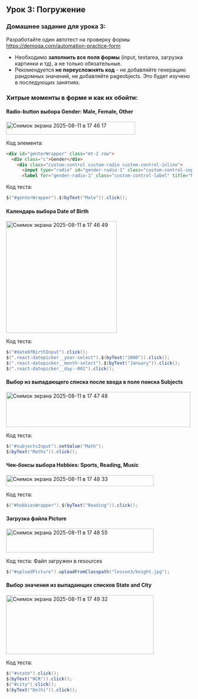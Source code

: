 ## Урок 3: Погружение

### Домашнее задание для урока 3:
Разработайте один автотест на проверку формы https://demoqa.com/automation-practice-form
- Необходимо **заполнить все поля формы** (input, textarea, загрузка картинки и тд), а не только обязательные.
- Рекомендуется **не переусложнять код** - не добавляйте генерацию рандомных значений, не добавляйте pageobjects. Это будет изучено в последующих занятиях.
### Хитрые моменты в форме и как их обойти:
#### Radio-button выбора Gender: Male, Female, Other
<img width="350" height="35" alt="Снимок экрана 2025-08-11 в 17 46 17" src="https://github.com/user-attachments/assets/1404c663-bd8e-45de-87dd-883ca63cc197" />

Код элемента:
```html
<div id="genterWrapper" class="mt-2 row">
  <div class="c">Gender</div>
    <div class="custom-control custom-radio custom-control-inline">
      <input type="radio" id="gender-radio-1" class="custom-control-input" name="gender" value="Male" required>
      <label for="gender-radio-1" class="custom-control-label" title="Male"> Male  </label>
```
Код теста:
```java
$("#genterWrapper").$(byText("Male")).click();
```
#### Календарь выбора Date of Birth
<img width="300" height="303" alt="Снимок экрана 2025-08-11 в 17 46 49" src="https://github.com/user-attachments/assets/cfac8a2c-31cd-4fd8-be23-f03bbba6d470" />

Код теста:
```java
$("#dateOfBirthInput").click();
$(".react-datepicker__year-select").$(byText("2000")).click();
$(".react-datepicker__month-select").$(byText("January")).click();
$(".react-datepicker__day--001").click();
```
#### Выбор из выпадающего списка после ввода в поле поиска Subjects
<img width="500" height="95" alt="Снимок экрана 2025-08-11 в 17 47 48" src="https://github.com/user-attachments/assets/d991f483-21b5-400e-8fb8-5b192d845616" />

Код теста:
```java
$("#subjectsInput").setValue("Math");
$(byText("Maths")).click();
```
#### Чек-боксы выбора Hobbies: Sports, Reading, Music
<img width="400" height="30" alt="Снимок экрана 2025-08-11 в 17 48 33" src="https://github.com/user-attachments/assets/50c0caf2-10df-4cd3-bc8c-c349de0b43ac" />

Код теста:
```java
$("#hobbiesWrapper").$(byText("Reading")).click();
```
#### Загрузка файла Picture
<img width="400" height="65" alt="Снимок экрана 2025-08-11 в 17 48 55" src="https://github.com/user-attachments/assets/ed8e3aea-4675-4772-8821-13fdf8a96ca4" />

Код теста:
Файл загружен в resources
```java
$("#uploadPicture").uploadFromClasspath("lesson3/knight.jpg");
```
#### Выбор значения из выпадающих списков State and City
<img width="400" height="160" alt="Снимок экрана 2025-08-11 в 17 49 32" src="https://github.com/user-attachments/assets/e869ad5c-17b6-4a2f-b8fb-2149820cf497" />

Код теста:
```java
$("#state").click();
$(byText("NCR")).click();
$("#city").click();
$(byText("Delhi")).click();
```
